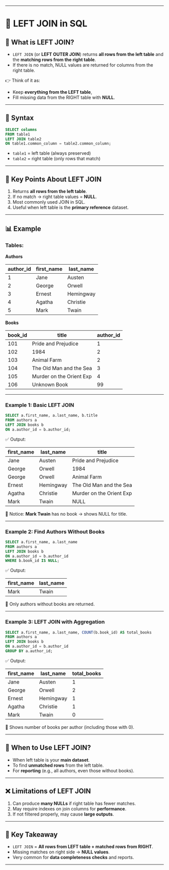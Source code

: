 

---

# 🔗 LEFT JOIN in SQL

## 📝 What is LEFT JOIN?

* `LEFT JOIN` (or **LEFT OUTER JOIN**) returns **all rows from the left table** and the **matching rows from the right table**.
* If there is no match, NULL values are returned for columns from the right table.

👉 Think of it as:

* Keep **everything from the LEFT table**,
* Fill missing data from the RIGHT table with **NULL**.

---

## 📌 Syntax

```sql
SELECT columns
FROM table1
LEFT JOIN table2
ON table1.common_column = table2.common_column;
```

* `table1` = left table (always preserved)
* `table2` = right table (only rows that match)

---

## 🎯 Key Points About LEFT JOIN

1. Returns **all rows from the left table**.
2. If no match → right table values = **NULL**.
3. Most commonly used JOIN in SQL.
4. Useful when left table is the **primary reference** dataset.

---

## 📊 Example

### Tables:

**Authors**

| author\_id | first\_name | last\_name |
| ---------- | ----------- | ---------- |
| 1          | Jane        | Austen     |
| 2          | George      | Orwell     |
| 3          | Ernest      | Hemingway  |
| 4          | Agatha      | Christie   |
| 5          | Mark        | Twain      |

**Books**

| book\_id | title                    | author\_id |
| -------- | ------------------------ | ---------- |
| 101      | Pride and Prejudice      | 1          |
| 102      | 1984                     | 2          |
| 103      | Animal Farm              | 2          |
| 104      | The Old Man and the Sea  | 3          |
| 105      | Murder on the Orient Exp | 4          |
| 106      | Unknown Book             | 99         |

---

### Example 1: Basic LEFT JOIN

```sql
SELECT a.first_name, a.last_name, b.title
FROM authors a
LEFT JOIN books b
ON a.author_id = b.author_id;
```

✅ Output:

| first\_name | last\_name | title                    |
| ----------- | ---------- | ------------------------ |
| Jane        | Austen     | Pride and Prejudice      |
| George      | Orwell     | 1984                     |
| George      | Orwell     | Animal Farm              |
| Ernest      | Hemingway  | The Old Man and the Sea  |
| Agatha      | Christie   | Murder on the Orient Exp |
| Mark        | Twain      | NULL                     |

📌 Notice: **Mark Twain** has no book → shows NULL for title.

---

### Example 2: Find Authors Without Books

```sql
SELECT a.first_name, a.last_name
FROM authors a
LEFT JOIN books b
ON a.author_id = b.author_id
WHERE b.book_id IS NULL;
```

✅ Output:

| first\_name | last\_name |
| ----------- | ---------- |
| Mark        | Twain      |

📌 Only authors without books are returned.

---

### Example 3: LEFT JOIN with Aggregation

```sql
SELECT a.first_name, a.last_name, COUNT(b.book_id) AS total_books
FROM authors a
LEFT JOIN books b
ON a.author_id = b.author_id
GROUP BY a.author_id;
```

✅ Output:

| first\_name | last\_name | total\_books |
| ----------- | ---------- | ------------ |
| Jane        | Austen     | 1            |
| George      | Orwell     | 2            |
| Ernest      | Hemingway  | 1            |
| Agatha      | Christie   | 1            |
| Mark        | Twain      | 0            |

📌 Shows number of books per author (including those with 0).

---

## 🚀 When to Use LEFT JOIN?

* When left table is your **main dataset**.
* To find **unmatched rows** from the left table.
* For **reporting** (e.g., all authors, even those without books).

---

## ❌ Limitations of LEFT JOIN

1. Can produce **many NULLs** if right table has fewer matches.
2. May require indexes on join columns for **performance**.
3. If not filtered properly, may cause **large outputs**.

---

## 🧠 Key Takeaway

* `LEFT JOIN` = **All rows from LEFT table + matched rows from RIGHT**.
* Missing matches on right side → **NULL values**.
* Very common for **data completeness checks** and reports.

---

